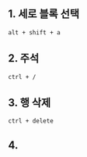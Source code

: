 ## 1. 세로 블록 선택
~~~
alt + shift + a
~~~

## 2. 주석 
~~~
ctrl + /
~~~

## 3. 행 삭제 
~~~
ctrl + delete
~~~

## 4. 
